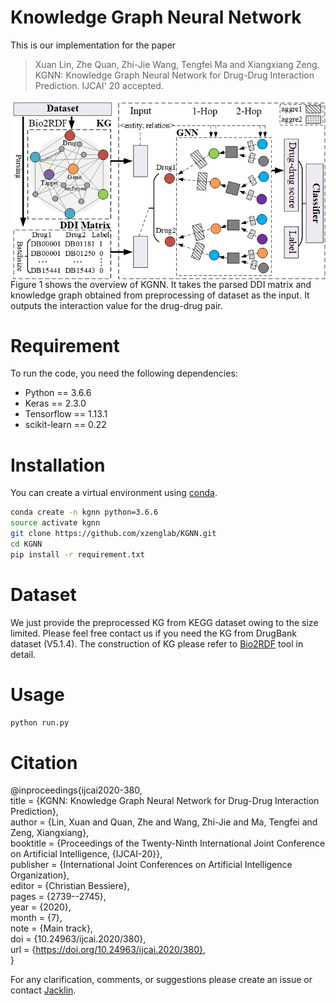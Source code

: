 # Knowledge Graph Neural Network
This is our implementation for the paper
> Xuan Lin, Zhe Quan, Zhi-Jie Wang, Tengfei Ma and Xiangxiang Zeng. KGNN: Knowledge Graph Neural Network for Drug-Drug Interaction Prediction. IJCAI' 20 accepted.

<img align="center" src="Figure1.png">
Figure 1 shows the overview of KGNN. It takes the parsed DDI matrix and knowledge graph obtained from preprocessing of dataset as the input. It outputs the interaction value for the drug-drug pair. 

# Requirement
To run the code, you need the following dependencies:
* Python == 3.6.6
* Keras == 2.3.0
* Tensorflow == 1.13.1
* scikit-learn == 0.22

# Installation
You can create a virtual environment using [conda](https://github.com/conda/conda).
```bash
conda create -n kgnn python=3.6.6  
source activate kgnn  
git clone https://github.com/xzenglab/KGNN.git  
cd KGNN  
pip install -r requirement.txt  
```

# Dataset
We just provide the preprocessed KG from KEGG dataset owing to the size limited. Please feel free contact us if you need the KG from DrugBank dataset (V5.1.4). The construction of KG please refer to [Bio2RDF](https://github.com/bio2rdf/bio2rdf-scripts/wiki) tool in detail.

# Usage
```bash
python run.py
```

# Citation
@inproceedings{ijcai2020-380,  
  title     = {KGNN: Knowledge Graph Neural Network for Drug-Drug Interaction Prediction},  
  author    = {Lin, Xuan and Quan, Zhe and Wang, Zhi-Jie and Ma, Tengfei and Zeng, Xiangxiang},  
  booktitle = {Proceedings of the Twenty-Ninth International Joint Conference on Artificial Intelligence, {IJCAI-20}},  
  publisher = {International Joint Conferences on Artificial Intelligence Organization},               
  editor    = {Christian Bessiere},    	
  pages     = {2739--2745},    
  year      = {2020},  
  month     = {7},  
  note      = {Main track},  
  doi       = {10.24963/ijcai.2020/380},  
  url       = {https://doi.org/10.24963/ijcai.2020/380},  
}  

For any clarification, comments, or suggestions please create an issue or contact [Jacklin](Jack_lin@hnu.edu.cn).
